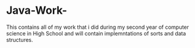 # Java-Work-
This contains all of my work that i did during my second year of computer science in High School and will contain implemntations of sorts and data structures.
